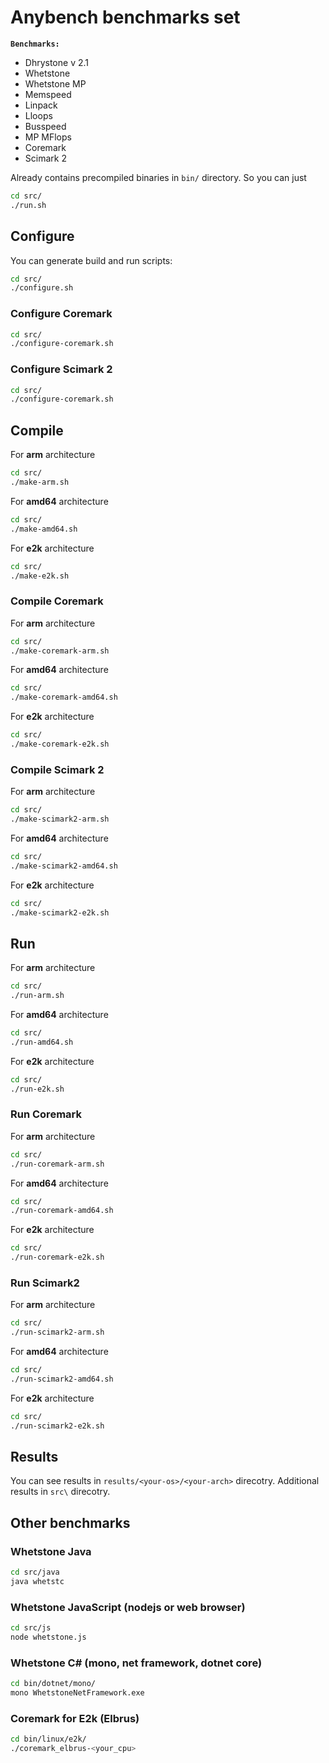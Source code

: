 # Anybench benchmarks set

**`Benchmarks:`**

* Dhrystone v 2.1
* Whetstone
* Whetstone MP
* Memspeed
* Linpack
* Lloops
* Busspeed
* MP MFlops
* Coremark
* Scimark 2

Already contains precompiled binaries in `bin/` directory.
So you can just 

```sh
cd src/
./run.sh
```

## Configure

You can generate build and run scripts:

```sh
cd src/
./configure.sh
```

### Configure Coremark

```sh
cd src/
./configure-coremark.sh
```

### Configure Scimark 2

```sh
cd src/
./configure-coremark.sh
```

## Compile

For **arm** architecture

```sh
cd src/
./make-arm.sh
```

For **amd64** architecture

```sh
cd src/
./make-amd64.sh
```

For **e2k** architecture

```sh
cd src/
./make-e2k.sh
```

### Compile Coremark

For **arm** architecture

```sh
cd src/
./make-coremark-arm.sh
```

For **amd64** architecture

```sh
cd src/
./make-coremark-amd64.sh
```
For **e2k** architecture

```sh
cd src/
./make-coremark-e2k.sh
```

### Compile Scimark 2

For **arm** architecture

```sh
cd src/
./make-scimark2-arm.sh
```

For **amd64** architecture

```sh
cd src/
./make-scimark2-amd64.sh
```

For **e2k** architecture

```sh
cd src/
./make-scimark2-e2k.sh
```

## Run

For **arm** architecture

```sh
cd src/
./run-arm.sh
```

For **amd64** architecture

```sh
cd src/
./run-amd64.sh
```

For **e2k** architecture

```sh
cd src/
./run-e2k.sh
```

### Run Coremark

For **arm** architecture

```sh
cd src/
./run-coremark-arm.sh
```

For **amd64** architecture

```sh
cd src/
./run-coremark-amd64.sh
```

For **e2k** architecture

```sh
cd src/
./run-coremark-e2k.sh
```

### Run Scimark2

For **arm** architecture

```sh
cd src/
./run-scimark2-arm.sh
```

For **amd64** architecture

```sh
cd src/
./run-scimark2-amd64.sh
```

For **e2k** architecture

```sh
cd src/
./run-scimark2-e2k.sh
```

## Results

You can see results in `results/<your-os>/<your-arch>` direcotry.
Additional results in `src\` direcotry.


## Other benchmarks

### Whetstone Java

```sh
cd src/java
java whetstc
```

### Whetstone JavaScript (nodejs or web browser)

```sh
cd src/js
node whetstone.js
```

### Whetstone C# (mono, net framework, dotnet core)

```sh
cd bin/dotnet/mono/
mono WhetstoneNetFramework.exe
```

### Coremark for E2k (Elbrus)

```sh
cd bin/linux/e2k/
./coremark_elbrus-<your_cpu>
```

